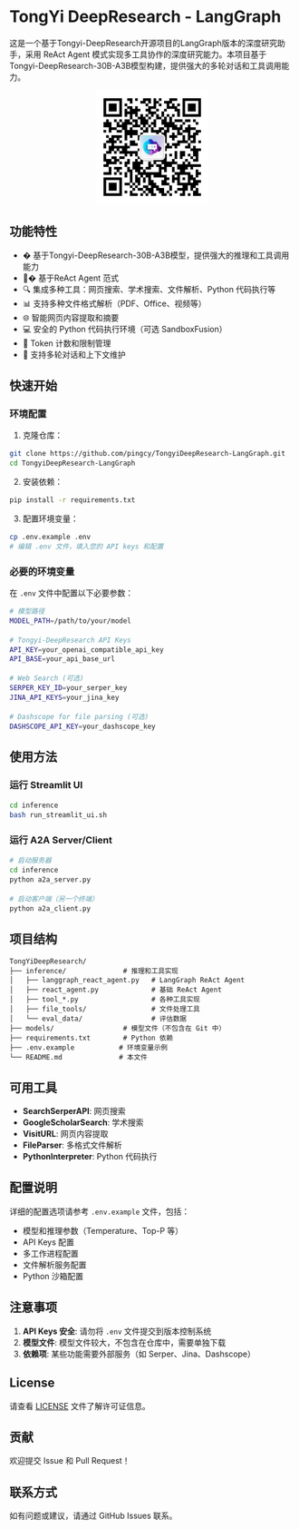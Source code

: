 # TongYi DeepResearch - LangGraph

这是一个基于Tongyi-DeepResearch开源项目的LangGraph版本的深度研究助手，采用 ReAct Agent 模式实现多工具协作的深度研究能力。本项目基于Tongyi-DeepResearch-30B-A3B模型构建，提供强大的多轮对话和工具调用能力。

<div align="center">
  <img src="qrcode.jpg" alt="项目二维码" width="200"/>
</div>

## 功能特性

- � 基于Tongyi-DeepResearch-30B-A3B模型，提供强大的推理和工具调用能力
- 🐾� 基于ReAct Agent 范式
- 🔍 集成多种工具：网页搜索、学术搜索、文件解析、Python 代码执行等
- 📊 支持多种文件格式解析（PDF、Office、视频等）
- 🌐 智能网页内容提取和摘要
- 💻 安全的 Python 代码执行环境（可选 SandboxFusion）
- 🎯 Token 计数和限制管理
- 🔄 支持多轮对话和上下文维护

## 快速开始

### 环境配置

1. 克隆仓库：

```bash
git clone https://github.com/pingcy/TongyiDeepResearch-LangGraph.git
cd TongyiDeepResearch-LangGraph
```

2. 安装依赖：

```bash
pip install -r requirements.txt
```

3. 配置环境变量：

```bash
cp .env.example .env
# 编辑 .env 文件，填入您的 API keys 和配置
```

### 必要的环境变量

在 `.env` 文件中配置以下必要参数：

```bash
# 模型路径
MODEL_PATH=/path/to/your/model

# Tongyi-DeepResearch API Keys
API_KEY=your_openai_compatible_api_key
API_BASE=your_api_base_url

# Web Search (可选)
SERPER_KEY_ID=your_serper_key
JINA_API_KEYS=your_jina_key

# Dashscope for file parsing (可选)
DASHSCOPE_API_KEY=your_dashscope_key
```

## 使用方法

### 运行 Streamlit UI

```bash
cd inference
bash run_streamlit_ui.sh
```

### 运行 A2A Server/Client

```bash
# 启动服务器
cd inference
python a2a_server.py

# 启动客户端（另一个终端）
python a2a_client.py
```

## 项目结构

```
TongYiDeepResearch/
├── inference/              # 推理和工具实现
│   ├── langgraph_react_agent.py   # LangGraph ReAct Agent
│   ├── react_agent.py             # 基础 ReAct Agent
│   ├── tool_*.py                  # 各种工具实现
│   ├── file_tools/                # 文件处理工具
│   └── eval_data/                 # 评估数据
├── models/                 # 模型文件（不包含在 Git 中）
├── requirements.txt        # Python 依赖
├── .env.example           # 环境变量示例
└── README.md              # 本文件
```

## 可用工具

- **SearchSerperAPI**: 网页搜索
- **GoogleScholarSearch**: 学术搜索
- **VisitURL**: 网页内容提取
- **FileParser**: 多格式文件解析
- **PythonInterpreter**: Python 代码执行

## 配置说明

详细的配置选项请参考 `.env.example` 文件，包括：

- 模型和推理参数（Temperature、Top-P 等）
- API Keys 配置
- 多工作进程配置
- 文件解析服务配置
- Python 沙箱配置

## 注意事项

1. **API Keys 安全**: 请勿将 `.env` 文件提交到版本控制系统
2. **模型文件**: 模型文件较大，不包含在仓库中，需要单独下载
3. **依赖项**: 某些功能需要外部服务（如 Serper、Jina、Dashscope）

## License

请查看 [LICENSE](LICENSE) 文件了解许可证信息。

## 贡献

欢迎提交 Issue 和 Pull Request！

## 联系方式

如有问题或建议，请通过 GitHub Issues 联系。
